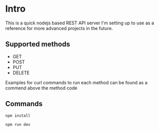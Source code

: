 # Intro

This is a quick nodejs based REST API server I'm setting up to use as a reference for more advanced projects in the future.

## Supported methods

* GET
* POST
* PUT
* DELETE

Examples for curl commands to run each method can be found as a commend above the method code

## Commands

`npm install`

`npm run dev`